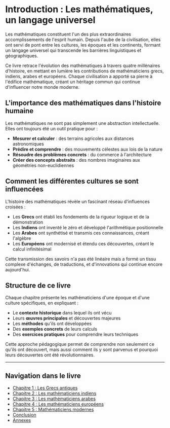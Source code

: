 # Introduction : Les mathématiques, un langage universel

Les mathématiques constituent l'un des plus extraordinaires accomplissements de l'esprit humain. Depuis l'aube de la civilisation, elles ont servi de pont entre les cultures, les époques et les continents, formant un langage universel qui transcende les barrières linguistiques et géographiques.

Ce livre retrace l'évolution des mathématiques à travers quatre millénaires d'histoire, en mettant en lumière les contributions de mathématiciens grecs, indiens, arabes et européens. Chaque civilisation a apporté sa pierre à l'édifice mathématique, créant un héritage commun qui continue d'influencer notre monde moderne.

## L'importance des mathématiques dans l'histoire humaine

Les mathématiques ne sont pas simplement une abstraction intellectuelle. Elles ont toujours été un outil pratique pour :

- **Mesurer et calculer** : des terrains agricoles aux distances astronomiques
- **Prédire et comprendre** : des mouvements célestes aux lois de la nature
- **Résoudre des problèmes concrets** : du commerce à l'architecture
- **Créer des concepts abstraits** : des nombres imaginaires aux géométries non-euclidiennes

## Comment les différentes cultures se sont influencées

L'histoire des mathématiques révèle un fascinant réseau d'influences croisées :

- Les **Grecs** ont établi les fondements de la rigueur logique et de la démonstration
- Les **Indiens** ont inventé le zéro et développé l'arithmétique positionnelle
- Les **Arabes** ont synthétisé et transmis ces connaissances, créant l'algèbre
- Les **Européens** ont modernisé et étendu ces découvertes, créant le calcul infinitésimal

Cette transmission des savoirs n'a pas été linéaire mais a formé un tissu complexe d'échanges, de traductions, et d'innovations qui continue encore aujourd'hui.

## Structure de ce livre

Chaque chapitre présente les mathématiciens d'une époque et d'une culture spécifiques, en expliquant :

- Le **contexte historique** dans lequel ils ont vécu
- Leurs **œuvres principales** et découvertes majeures
- Les **méthodes** qu'ils ont développées
- Des **exemples concrets** de leurs calculs
- Des **exercices pratiques** pour comprendre leurs techniques

Cette approche pédagogique permet de comprendre non seulement ce qu'ils ont découvert, mais aussi comment ils y sont parvenus et pourquoi leurs découvertes ont été révolutionnaires.

---

## Navigation dans le livre

- [Chapitre 1 : Les Grecs antiques](01_Grecs_antiques/README.md)
- [Chapitre 2 : Les mathématiciens indiens](02_Mathematiciens_Indiens/README.md)
- [Chapitre 3 : Les mathématiciens arabes](03_Mathematiciens_Arabes/README.md)
- [Chapitre 4 : Les mathématiciens européens](04_Mathematiciens_Europeens/README.md)
- [Chapitre 5 : Mathématiciens modernes](05_Mathematiciens_Modernes/README.md)
- [Conclusion](06_Conclusion.md)
- [Annexes](07_Annexes.md)
